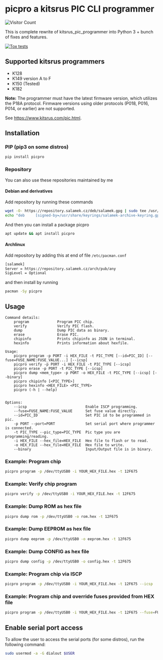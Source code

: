 # picpro a kitsrus PIC CLI programmer
![Visitor Count](https://visitor-badge.laobi.icu/badge?page_id=faymaz.picpro)

This is complete rewrite of kitsrus_pic_programmer into Python 3 + bunch of fixes and features.

[![Tox tests](https://github.com/Salamek/picpro/actions/workflows/python-test.yml/badge.svg)](https://github.com/Salamek/picpro/actions/workflows/python-test.yml)

## Supported kitsrus programmers

* K128
* K149 version A to F
* K150 (Tested)
* K182

**Note:** The programmer must have the latest firmware version, which utilizes the P18A protocol. Firmware versions using older protocols (P018, P016, P014, or earlier) are not supported.

See <https://www.kitsrus.com/pic.html>.

## Installation

### PIP (pip3 on some distros)

```bash
pip install picpro
```

### Repository

You can also use these repositories maintained by me

#### Debian and derivatives

Add repository by running these commands

```bash
wget -O- https://repository.salamek.cz/deb/salamek.gpg | sudo tee /usr/share/keyrings/salamek-archive-keyring.gpg
echo "deb     [signed-by=/usr/share/keyrings/salamek-archive-keyring.gpg] https://repository.salamek.cz/deb/pub all main" | sudo tee /etc/apt/sources.list.d/salamek.cz.list
```

And then you can install a package picpro

```bash
apt update && apt install picpro
```

#### Archlinux

Add repository by adding this at end of file `/etc/pacman.conf`

```bash
[salamek]
Server = https://repository.salamek.cz/arch/pub/any
SigLevel = Optional
```

and then install by running

```bash
pacman -Sy picpro
```

## Usage

```text
Command details:
    program             Program PIC chip.
    verify              Verify PIC flash.
    dump                Dump PIC data as binary.
    erase               Erase PIC.
    chipinfo            Prints chipinfo as JSON in terminal.
    hexinfo             Prints information about hexfile.

Usage:
    picpro program -p PORT -i HEX_FILE -t PIC_TYPE [--id=PIC_ID] [--fuse=FUSE_NAME:FUSE_VALUE...] [--icsp]
    picpro verify -p PORT -i HEX_FILE -t PIC_TYPE [--icsp]
    picpro erase -p PORT -t PIC_TYPE [--icsp]
    picpro dump <mem_type> -p PORT -o HEX_FILE -t PIC_TYPE [--icsp] [--binary]
    picpro chipinfo [<PIC_TYPE>]
    picpro hexinfo <HEX_FILE> <PIC_TYPE>
    picpro (-h | --help)


Options:
    --icsp                           Enable ISCP programming.
    --fuse=FUSE_NAME:FUSE_VALUE      Set fuse value directly.
    --id=PIC_ID                      Set PIC id to be programmed in pic.
    -p PORT --port=PORT              Set serial port where programmer is connected.
    -t PIC_TYPE --pic_type=PIC_TYPE  Pic type you are programming/reading.
    -i HEX_FILE --hex_file=HEX_FILE  Hex file to flash or to read.
    -o HEX_FILE --hex_file=HEX_FILE  Hex file to write.
    --binary                         Input/Output file is in binary.

```

### Example: Program chip

```bash
picpro program -p /dev/ttyUSB0 -i YOUR_HEX_FILE.hex -t 12F675
```

### Example: Verify chip program

```bash
picpro verify -p /dev/ttyUSB0 -i YOUR_HEX_FILE.hex -t 12F675
```

### Example: Dump ROM as hex file

```bash
picpro dump rom -p /dev/ttyUSB0 -o rom.hex -t 12F675
```

### Example: Dump EEPROM as hex file

```bash
picpro dump eeprom -p /dev/ttyUSB0 -o eeprom.hex -t 12F675
```

### Example: Dump CONFIG as hex file

```bash
picpro dump config -p /dev/ttyUSB0 -o config.hex -t 12F675
```

### Example: Program chip via ISCP

```bash
picpro program -p /dev/ttyUSB0 -i YOUR_HEX_FILE.hex -t 12F675 --icsp
```

### Example: Program chip and override fuses provided from HEX file

```bash
picpro program -p /dev/ttyUSB0 -i YOUR_HEX_FILE.hex -t 12F675 --fuse=FUSE_NAME:FUSE_VALUE --fuse=FUSE_NAME:FUSE_VALUE
```

## Enable serial port access

To allow the user to access the serial ports (for some distros), run the following command:

```bash
sudo usermod -a -G dialout $USER
```
